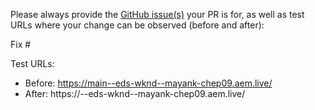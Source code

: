 Please always provide the [GitHub issue(s)](../issues) your PR is for, as well as test URLs where your change can be observed (before and after):

Fix #<gh-issue-id>

Test URLs:
- Before: https://main--eds-wknd--mayank-chep09.aem.live/
- After: https://<branch>--eds-wknd--mayank-chep09.aem.live/
